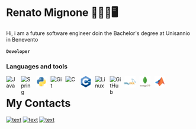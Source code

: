 # Renato Mignone 👨🏻‍💻🖥️

Hi, i am a future software engineer doin the Bachelor's degree at Unisannio in Benevento

**`Developer`**
 
### Languages and tools


<img align="left" alt="Java" width="30px" style="padding-right:10px;" src="https://cdn.jsdelivr.net/gh/devicons/devicon/icons/java/java-original.svg"/>
<img align="left" alt="Spring" width="30px" style="padding-right:10px;" src="https://cdn.jsdelivr.net/gh/devicons/devicon/icons/spring/spring-original.svg" />
<img align="left" alt="Python" width="30px" style="padding-right:10px;" src="https://github.com/devicons/devicon/blob/master/icons/python/python-original.svg" />
<img align="left" alt="Git" width="30px" style="padding-right:10px;" src="https://cdn.jsdelivr.net/gh/devicons/devicon/icons/git/git-original.svg" />
<img align="left" alt="C" width="30px" style="padding-right:10px;" src="https://cdn.jsdelivr.net/gh/devicons/devicon/icons/c/c-original.svg" />
<img align="left" alt="cpp" width="30px" style="padding-right:10px;" src="https://github.com/devicons/devicon/blob/v2.16.0/icons/cplusplus/cplusplus-original.svg" />
<img align="left" alt="Linux" width="30px" style="padding-right:10px;" src="https://cdn.jsdelivr.net/gh/devicons/devicon/icons/linux/linux-original.svg" />
<img align="left" alt="GitHub" width="30px" style="padding-right:10px;" src="https://cdn.jsdelivr.net/gh/devicons/devicon/icons/github/github-original.svg" />
<img align="left" alt="SQL" width="30px" style="padding-right:10px;" src="https://github.com/devicons/devicon/blob/master/icons/mysql/mysql-original-wordmark.svg" />
<img align="left" alt="MongoDB" width="30px" style="padding-right:10px;" src="https://github.com/devicons/devicon/blob/master/icons/mongodb/mongodb-original-wordmark.svg" />
<img align="left" alt="Matlab" width="30px" style="padding-right:10px;" src="https://github.com/devicons/devicon/blob/master/icons/matlab/matlab-original.svg" />

<br>

# My Contacts

[![text](https://img.shields.io/badge/LinkedIn-0077B5?style=for-the-badge&logo=linkedin&logoColor=white)](https://www.linkedin.com/in/renato-mignone/)
[![text](https://img.shields.io/badge/Gmail-D14836?style=for-the-badge&logo=gmail&logoColor=white)](mailto:renato.mignone@gmail.com)
[![text](https://img.shields.io/badge/Instagram-E4405F?style=for-the-badge&logo=instagram&logoColor=white)](https://www.instagram.com/_renatomignone_/)

<br />


